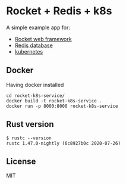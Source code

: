 # Rocket + Redis + k8s

A simple example app for:
* [Rocket web framework](https://rocket.rs/)
* [Redis database](https://redis.io/)
* [kubernetes](https://kubernetes.io/)
 
## Docker

Having docker installed
```
cd rocket-k8s-service/
docker build -t rocket-k8s-service .
docker run -p 8000:8000 rocket-k8s-service
```

## Rust version

```
$ rustc --version
rustc 1.47.0-nightly (6c8927b0c 2020-07-26)
```

## License

MIT
